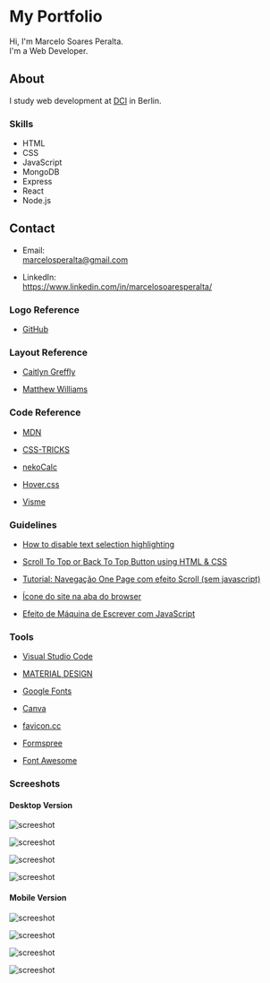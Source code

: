 # My Portfolio

Hi, I'm Marcelo Soares Peralta.  
I'm a Web Developer.  

## **About**

I study web development at [DCI](https://digitalcareerinstitute.org/) in Berlin.

### Skills

- HTML  
- CSS  
- JavaScript  
- MongoDB  
- Express  
- React  
- Node.js  

## **Contact**

- Email:  
marcelosperalta@gmail.com

- LinkedIn:  
https://www.linkedin.com/in/marcelosoaresperalta/

### **Logo Reference**

- [GitHub](https://github.com/logos)

### **Layout Reference**

- [Caitlyn Greffly](https://caitlyngreffly.com/)

- [Matthew Williams](http://findmatthew.com)

### **Code Reference**

- [MDN](https://developer.mozilla.org/en-US/)

- [CSS-TRICKS](https://css-tricks.com/quick-css-trick-how-to-center-an-object-exactly-in-the-center/)

- [nekoCalc](https://nekocalc.com/px-to-rem-converter)

- [Hover.css](http://ianlunn.github.io/Hover/)

- [Visme](https://visme.co/blog/website-color-schemes/)

### **Guidelines**

- [How to disable text selection highlighting](https://stackoverflow.com/questions/826782/how-to-disable-text-selection-highlighting)  

- [Scroll To Top or Back To Top Button using HTML & CSS](https://www.codingnepalweb.com/2020/04/scroll-to-top-or-back-to-top-button.html)  

- [Tutorial: Navegação One Page com efeito Scroll (sem javascript)](https://www.youtube.com/watch?v=QiI6PbD6Ei4)  

- [Ícone do site na aba do browser](http://henriquecorrea.com/news/Icone_do_site_na_aba_do_browser)  

- [Efeito de Máquina de Escrever com JavaScript](https://www.youtube.com/watch?v=zx2axQoY_YM)  

### **Tools**

- [Visual Studio Code](https://code.visualstudio.com/)

- [MATERIAL DESIGN](https://material.io/)

- [Google Fonts](https://fonts.google.com/)

- [Canva](https://www.canva.com/)

- [favicon.cc](https://www.favicon.cc/)

- [Formspree](https://formspree.io/)

- [Font Awesome](https://fontawesome.com/)

### **Screeshots**

#### Desktop Version

![screeshot](./images/screenshot_page_home.png)  

![screeshot](./images/screenshot_page_about.png)  

![screeshot](./images/screenshot_page_portfolio.png)  

![screeshot](./images/screenshot_page_contact.png)  

#### Mobile Version

![screeshot](./images/screenshot_mobile_home.png)  

![screeshot](./images/screenshot_mobile_about.png)  

![screeshot](./images/screenshot_mobile_portfolio.png)  

![screeshot](./images/screenshot_mobile_contact.png)  